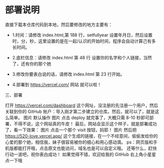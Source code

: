 # 


# 部署说明
直接下载本仓库代码到本地，然后要修改的地方主要有：

- 1.时间：请修改 index.html,第 188 行，setfullyear 设置年月日，然后设置时，分，秒，这里设置的是在一起/认识的开始时间，程序会自动计算己有多长时间。

- 2.底栏信息：请修改 index.html 第 48 行 设置你的名字和个人链接，当然了，还有你的那个她

- 3.修改你要表白说的话，请修改 index.html 第 23 行开始。

- 4.部署到 https://vercel.com/ 网站 就可以啦！



三、部署

打开 https://vercel.com/dashboard  这个网址，没注册的先注册一个用户，然后关联到你的 GitHub 账户：导入刚才第二步建立的仓库。然后，就可以了，就是这么简单。
图片
默认操作
图片
点击 deploy 就完事了，大概只需 8-10 秒即可部署，不得不说，这个网站真的牛皮！
最后，网站会显示这个样子，就是部署成功了，看一下效果：
图片
点击一个那个 visit 按钮，妈耶！
图片
然后把 https://520-love.vercel.app/ 这个生成的链接，在一个不经意间，偷偷发给你的心爱的那个她，相信我，妹子很容易被你的细心和用心感动滴。
ps：网页版和手机版都能打开哦，点击原文也能访问，域名也是可以自定义哦。
还等什么，赶快行动一波吧，祝你表白成功！
如果觉得不错，欢迎给我的 GitHub 右上角小星星点一下哦
